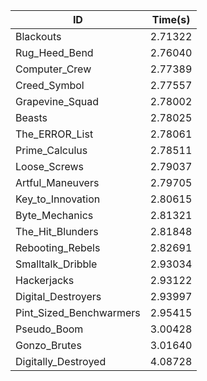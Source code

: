 |ID|Time(s)|
|-|-|
|Blackouts|2.71322|
|Rug_Heed_Bend|2.76040|
|Computer_Crew|2.77389|
|Creed_Symbol|2.77557|
|Grapevine_Squad|2.78002|
|Beasts|2.78025|
|The_ERROR_List|2.78061|
|Prime_Calculus|2.78511|
|Loose_Screws|2.79037|
|Artful_Maneuvers|2.79705|
|Key_to_Innovation|2.80615|
|Byte_Mechanics|2.81321|
|The_Hit_Blunders|2.81848|
|Rebooting_Rebels|2.82691|
|Smalltalk_Dribble|2.93034|
|Hackerjacks|2.93122|
|Digital_Destroyers|2.93997|
|Pint_Sized_Benchwarmers|2.95415|
|Pseudo_Boom|3.00428|
|Gonzo_Brutes|3.01640|
|Digitally_Destroyed|4.08728|
